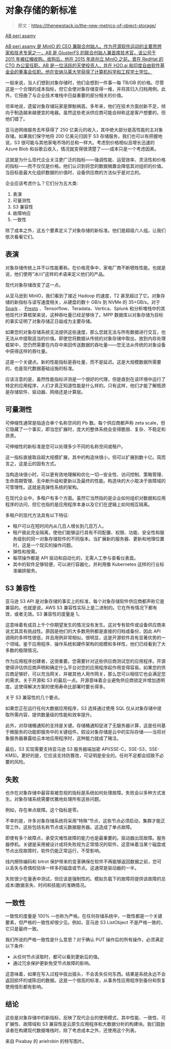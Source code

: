 # 对象存储的新标准

> 原文：<https://thenewstack.io/the-new-metrics-of-object-storage/>

[](https://twitter.com/abperiasamy?lang=en)

[AB peri asamy](https://twitter.com/abperiasamy?lang=en)

[AB peri asamy 是 MinIO 的 CEO 兼联合创始人。作为开源软件运动的主要思想家和技术专家之一，AB 是 GlusterFS 的联合创始人兼首席技术官，该公司于 2011 年被红帽收购。收购后，他在 2015 年底创立 MinIO 之前，曾在 RedHat 的 CTO 办公室任职。AB 是一位活跃的天使投资人，并在 H2O.ai 和印度自由软件基金会的董事会任职。他在安纳马莱大学获得了计算机科学和工程学士学位。](https://twitter.com/abperiasamy?lang=en)

[](https://twitter.com/abperiasamy?lang=en)[](https://twitter.com/abperiasamy?lang=en)

一般来说，当人们想到对象存储时，他们会想到一件事—每 TB/GB 的价格。尽管这是一个合理的成本指标，但它会使对象存储变得一维，并将其归入归档用例。此外，它扭曲了与企业技术堆栈中日益重要的部分相关的价值。

坦率地说，遗留对象存储玩家是罪魁祸首。多年来，他们在技术方面创新不足，倾向于制造越来越便宜的电器。虽然这些老派供应商可能会辩称这是客户想要的，但他们错了。

亚马逊网络服务去年获得了 250 亿美元的收入，其中绝大部分是高性能的主对象存储。如果我们保守地将 200 亿美元归因于 S3 存储服务，我们也可以有把握地说，S3 很可能与其他家电市场的总和一样大。考虑到价格相似且增长迅速的 Azure Blob 和谷歌云收入，情况就变得很清楚了——成本只是一个考虑因素。

这就是为什么现代企业关注更广泛的指标——强调性能、运营效率、灵活性和价格的指标——而不仅仅是价格。他们认识到将您的数据搁置会降低其对组织的价值。当目标是最大化组织数据的价值时，设备供应商的方法似乎是对立的。

企业应该考虑什么？它们分为五大类:

1.  表演
2.  可量测性
3.  S3 兼容性
4.  故障响应
5.  一致性

除了成本之外，这五个要素定义了对象存储的新标准。他们是超级六人组。让我们依次看看它们。

## 表演

对象存储传统上并不以性能著称。在价格竞争中，家电厂商不断牺牲性能。也就是说，他们使用“冰川”这样的术语来定义他们的产品。

现代对象存储改变了这一点。

从亚马逊到 MinIO，我们看到了接近 Hadoop 的速度，T2 甚至超过了它。对象存储的新指标与读写速度相关，从硬盘的数十 GB/s 到 NVMe 的 35+GB/s。对于 [Spark](https://min.io/resources/docs/Performance-comparison-Apache-Spark.pdf) 、 [Presto](https://min.io/resources/docs/Performance-comparison-Starburst-Presto-SQL.pdf) 、Tensorflow、Teradata、Vertica、Splunk 和分析堆栈中的其他现代计算框架来说，这种吞吐量已经足够快了。MPP 数据库以对象存储为目标的事实证明了对象存储正日益成为主要存储。

如果您的对象存储系统无法提供这些速度，那么您就无法与所有数据进行交互，也无法从中提取适当的价值。即使您将数据从传统的对象存储中取出，放到内存处理框架中，您仍然需要在内存中来回传送数据的吞吐量——您无法从传统的对象设备中获得这样的吞吐量。

这是一个关键点。新的性能指标是吞吐量，而不是延迟。这是大规模数据所需要的，也是现代数据基础设施的标准。

应该注意的是，虽然性能指标评测是一个很好的代理，但是直到在该环境中运行了特定的应用程序，人们才真正知道性能是什么样的。只有这样，他们才能了解瓶颈是存储软件、驱动器、网络还是计算层。

## 可量测性

可伸缩性通常是指适合单个名称空间的 Pb 数。每个供应商都声称 zeta scale，但它隐藏了一个事实，即当您扩展时，庞大的整体系统会变得脆弱、复杂、不稳定和昂贵。

可伸缩性的新标准是您可以处理多少不同的名称空间或租户。

这一指标直接取自超大规模扩展，其中的构造块很小，但可以扩展到数十亿。简而言之，这是云的固有方式。

当构造块很小时，可以更有效地理解和优化一切—安全性、访问控制、策略管理、生命周期管理、无中断升级和更新以及最终的性能。构造块的大小取决于故障域的可管理性。这就是高弹性系统的架构。

在现代企业中，多租户有多个方面。虽然它当然指的是企业如何组织对数据和应用程序的访问，但它也指的是应用程序本身以及它们在逻辑上如何相互隔离。

多租户的现代方法具有以下特征:

*   租户可以在短时间内从几百人增长到几百万人。
*   租户彼此完全隔离，使他们能够运行具有不同配置、权限、功能、安全性和服务级别的同一对象存储软件的不同版本。当扩展新的服务器、更新和地理位置时，这是一个现实的操作问题。
*   弹性和按需。
*   每项操作都是 API 驱动和自动化的，无需人工参与查看仪表盘。
*   其中的软件足够轻便，可以进行容器化，并利用像 Kubernetes 这样的行业标准编排服务。

## S3 兼容性

亚马逊 S3 API 是对象存储的事实上的标准，每个对象存储软件供应商都声称它是兼容的。也就是说，AWS S3 兼容性实际上是二进制的。它在所有情况下都有效，或者无效。S3 兼容性的度量是 1。

这意味着有成百上千个你期望发生的情况没有发生。这对专有软件或设备供应商来说尤其具有挑战性。原因是他们的大多数用例都是直接的归档或备份，因此 API 调用的多样性很低，并且用例非常相似。很明显，这是开源软件具有显著优势的一个领域。鉴于应用程序、操作系统和硬件架构的规模和多样性，他们已经看到了大多数的极限情况。

作为应用程序创建者，这很重要。您需要针对这些供应商测试您的应用程序。开源使得评估供应商声明和确定什么平台对您的应用程序起作用变得容易。如果您的供应商足够好，可以充当网关，并被其他人用作网关，那么您可以相信它也会满足您的需求。关于开源和 S3 的最后一点。开源意味着企业避免供应商锁定并增加透明度。这使得解决方案的使用寿命比部署时要长得多。

关于 S3 兼容性的几个要点。

如果您正在运行任何大数据应用程序，S3 选择通过使用 SQL 仅从对象存储中提取所需内容，提供数量级的性能和效率提升。

此外，对存储桶通知的支持是关键。存储桶通知促进了无服务器计算，这是任何基于微服务的功能即服务中的关键组件。假设对象存储是云中的实际存储——当将对象服务器暴露给云本地应用程序时，这种能力就成了赌注。

最后，S3 实现需要支持亚马逊 S3 服务器端加密 API(SSE-C，SSE-S3，SSE-KMS)。更好的是，它应该支持防篡改，可证明是安全的。任何不足都会招致不必要的风险。

## 失败

也许在对象存储中最容易被忽视的指标是系统如何处理故障。失败会以多种方式发生。对象存储系统需要优雅地处理所有这些问题。

例如，存在单点故障。这个指标是零。

不幸的是，许多对象存储系统将采用“特殊”节点，这些节点必须启动，集群才能正常工作。这些包括名称节点或元数据服务器。这造成了单点故障。

即使有多个故障点，承受灾难性故障的能力也是最重要的。驱动器出现故障。服务器停机。关键是采用被设计成将失败视为正常情况的软件。这意味着当某个磁盘或节点出现故障时，软件仍能正常运行，不受影响。

线内擦除编码和 bitrot 保护带来的变革确保在软件不再能够返回数据之前，您可以丢失与奇偶校验块一样多的磁盘或节点。这通常是驱动器的一半。

失败很少在量表中测试，但应该是强制性的。模拟负载下的故障将提供该故障的总成本(数据丢失、时间和技能)的准确情况。

## 一致性

一致性的度量是 100% —也称为严格。在任何存储系统中，一致性都是一个关键要素，但严格的一致性却很少见。例如，亚马逊 S3 ListObject 不是严格一致的，它只是最终一致。

我们所说的严格一致性是什么意思？对于确认 PUT 操作后的所有操作，必须满足以下条件:

*   从任何节点读取时，都可以看到更新后的值。
*   通过冗余保护更新免受节点故障的影响。

这意味着，如果在写入过程中拔出插头，不会丢失任何东西。结果是系统永远不会返回损坏的或陈旧的数据。这是一个很高的标准，从事务性应用程序到备份和恢复使用情形都有影响。

## 结论

这些是对象存储中的新指标，反映了现代企业的使用模式，其中性能、一致性、可扩展性、故障域和 S3 兼容性是云原生应用程序和大数据分析的构建块。我们鼓励读者在构建现代数据堆栈时，除了考虑成本之外，还使用这个列表。

来自 Pixabay 的 arielrobin 的特写图片。

<svg xmlns:xlink="http://www.w3.org/1999/xlink" viewBox="0 0 68 31" version="1.1"><title>Group</title> <desc>Created with Sketch.</desc></svg>